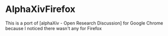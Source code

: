 # AlphaXivFirefox
This is a port of [alphaXiv - Open Research Discussion] for Google Chrome because I noticed there wasn't any for Firefox
